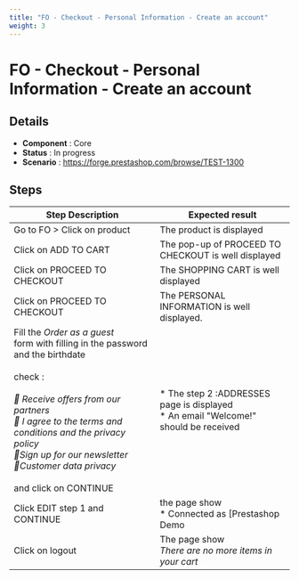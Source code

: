 ```yaml
---
title: "FO - Checkout - Personal Information - Create an account"
weight: 3
---
```


# FO - Checkout - Personal Information - Create an account
## Details
* **Component** : Core
* **Status** : In progress
* **Scenario** : https://forge.prestashop.com/browse/TEST-1300

## Steps
| Step Description | Expected result |
| ----- | ----- |
| Go to FO > Click on product | The product is displayed |
| Click on ADD TO CART | The pop-up of PROCEED TO CHECKOUT is well displayed |
| Click on PROCEED TO CHECKOUT | The SHOPPING CART is well displayed |
| Click on PROCEED TO CHECKOUT | The PERSONAL INFORMATION is well displayed. |
| Fill the *Order as a guest* form with filling in the password and the birthdate<br><br>check :<br><br>_ Receive offers from our partners_<br>_ I agree to the terms and conditions and the privacy policy_<br>_Sign up for our newsletter_<br>_Customer data privacy_<br><br>and click on CONTINUE | * The step 2 :ADDRESSES page is displayed<br> * An email "Welcome!" should be received |
| Click EDIT step 1 and CONTINUE | the page show <br> * Connected as [Prestashop Demo|http://127.0.0.1:8081/develop/en/identity]..<br> * Not you? [Log out|http://127.0.0.1:8081/develop/en/?mylogout=]<br><br>_If you sign out now, your cart will be emptied._ |
| Click on logout | The page show <br>_There are no more items in your cart_ |
